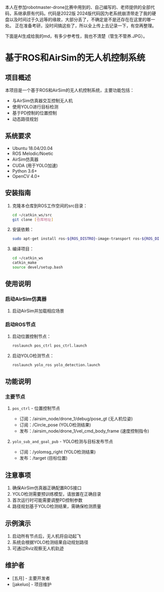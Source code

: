 本人在参加robotmaster-drone比赛中用到的、自己编写的、老师提供的全部代码，系继承原有代码。代码是2022版
2024版代码因为老系统崩溃带走了我的硬盘以及时间过于久远等的缘故，大部分丢了，不确定是不是还存在在这里的哪一处。
正在准备考研，没时间搞这些了，所以全上传上去记录一下，有空再整理。

下面是AI生成给我的md，有多少参考性，我也不清楚（管生不管养.JPG）。
# 基于ROS和AirSim的无人机控制系统

## 项目概述
本项目是一个基于ROS和AirSim的无人机控制系统，主要功能包括：
- 与AirSim仿真器交互控制无人机
- 使用YOLO进行目标检测
- 基于PD控制的位置控制
- 动态路径规划

## 系统要求
- Ubuntu 18.04/20.04
- ROS Melodic/Noetic
- AirSim仿真器
- CUDA (用于YOLO加速)
- Python 3.6+
- OpenCV 4.0+

## 安装指南
1. 克隆本仓库到ROS工作空间的src目录：
   ```bash
   cd ~/catkin_ws/src
   git clone [仓库地址]
   ```

2. 安装依赖：
   ```bash
   sudo apt-get install ros-${ROS_DISTRO}-image-transport ros-${ROS_DISTRO}-cv-bridge
   ```

3. 编译项目：
   ```bash
   cd ~/catkin_ws
   catkin_make
   source devel/setup.bash
   ```

## 使用说明
### 启动AirSim仿真器
1. 启动AirSim并加载相应场景

### 启动ROS节点
1. 启动位置控制节点：
   ```bash
   roslaunch pos_ctrl pos_ctrl.launch
   ```

2. 启动YOLO检测节点：
   ```bash
   roslaunch yolo_ros yolo_detection.launch
   ```

## 功能说明
### 主要节点
1. `pos_ctrl` - 位置控制节点
   - 订阅：/airsim_node/drone_1/debug/pose_gt (无人机位姿)
   - 订阅：/Circle_pose (YOLO检测结果)
   - 发布：/airsim_node/drone_1/vel_cmd_body_frame (速度控制指令)

2. `yolo_sub_and_goal_pub` - YOLO检测与目标发布节点
   - 订阅：/yolomsg_right (YOLO检测结果)
   - 发布：/target (目标位置)

## 注意事项
1. 确保AirSim仿真器正确配置ROS接口
2. YOLO检测需要预训练模型，请放置在正确目录
3. 首次运行时可能需要调整PD控制参数
4. 路径规划基于YOLO检测结果，需确保检测质量

## 示例演示
1. 启动所有节点后，无人机将自动起飞
2. 系统会根据YOLO检测结果自动规划路径
3. 可通过Rviz观察无人机轨迹

## 维护者
- [五月] - 主要开发者
- [jakeluo] - 项目维护

